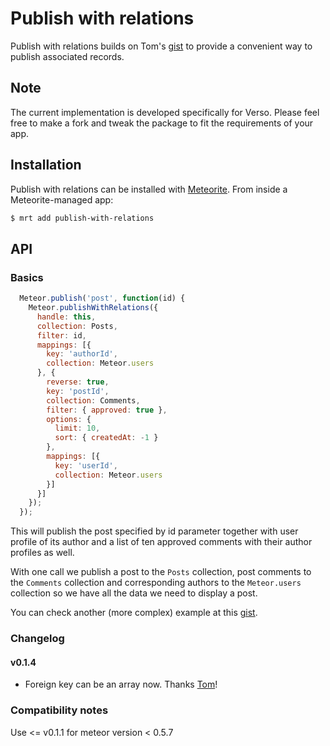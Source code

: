 # Publish with relations

Publish with relations builds on Tom's [gist](https://gist.github.com/tmeasday/4042603) 
to provide a convenient way to publish associated records.

## Note

The current implementation is developed specifically for Verso. Please feel free to make a fork
and tweak the package to fit the requirements of your app.

## Installation

Publish with relations can be installed with [Meteorite](https://github.com/oortcloud/meteorite/).
From inside a Meteorite-managed app:

``` sh
$ mrt add publish-with-relations
```

## API

### Basics

```javascript
  Meteor.publish('post', function(id) {
    Meteor.publishWithRelations({
      handle: this,
      collection: Posts,
      filter: id,
      mappings: [{
        key: 'authorId',
        collection: Meteor.users
      }, {
        reverse: true,
        key: 'postId',
        collection: Comments,
        filter: { approved: true },
        options: {
          limit: 10,
          sort: { createdAt: -1 }
        },
        mappings: [{
          key: 'userId',
          collection: Meteor.users
        }]
      }]
    });
  });
```

This will publish the post specified by id parameter together
with user profile of its author and a list of ten approved comments
with their author profiles as well.

With one call we publish a post to the ```Posts``` collection, post
comments to the ```Comments``` collection and corresponding authors to
the ```Meteor.users``` collection so we have all the data we need to
display a post.

You can check another (more complex) example at this [gist](https://gist.github.com/erundook/5012259).

### Changelog
#### v0.1.4
- Foreign key can be an array now. Thanks [Tom](http://github.com/tmeasday)!

### Compatibility notes
Use <= v0.1.1 for meteor version < 0.5.7

